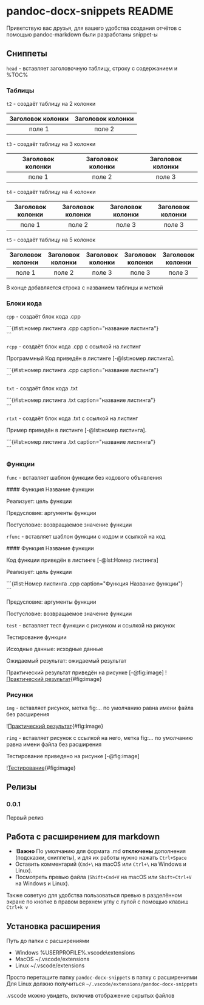 # pandoc-docx-snippets README

Приветствую вас друзья, для вашего удобства создания отчётов с помощью pandoc-markdown были разработаны snippet-ы

## Сниппеты

`head` - вставляет заголовочную таблицу, строку с содержанием и %TOC%

### Таблицы

`t2` - создаёт таблицу на 2 колонки

| Заголовок колонки | Заголовок колонки |
|:-----------------:|:-----------------:|
| поле 1            | поле 2            |

`t3` - создаёт таблицу на 3 колонки

| Заголовок колонки | Заголовок колонки | Заголовок колонки |
|:-----------------:|:-----------------:|:-----------------:|
| поле 1            | поле 2            | поле 3            |

`t4` - создаёт таблицу на 4 колонки

| Заголовок колонки | Заголовок колонки | Заголовок колонки | Заголовок колонки |
|:-----------------:|:-----------------:|:-----------------:|:-----------------:|
| поле 1            | поле 2            | поле 3            | поле 3            |

`t5` - создаёт таблицу на 5 колонок

| Заголовок колонки | Заголовок колонки | Заголовок колонки | Заголовок колонки | Заголовок колонки |
|:-----------------:|:-----------------:|:-----------------:|:-----------------:|:-----------------:|
| поле 1            | поле 2            | поле 3            | поле 3            | поле 3            |

В конце добавляется строка с названием таблицы и меткой

### Блоки кода

`cpp` - создаёт блок кода .cpp

\```{#lst:номер листинга .cpp caption="название листинга"}
\
\```

`rcpp` - создаёт блок кода .cpp с ссылкой на листинг

Программный Код приведён в листинге [-@lst:номер листинга].

\```{#lst:номер листинга .cpp caption="название листинга"}
\
\```

`txt` - создаёт блок кода .txt

\```{#lst:номер листинга .txt caption="название листинга"}
\
\```

`rtxt` - создаёт блок кода .txt с ссылкой на листинг

Пример приведён в листинге [-@lst:номер листинга].

\```{#lst:номер листинга .txt caption="название листинга"}
\
\```


### Функции

`func` - вставляет шаблон функции без кодового объявления

\#### Функция Название функции

Реализует: цель функции

Предусловие:  аргументы функции

Постусловие:  возвращаемое значение функции

`rfunc` - вставляет шаблон функции с кодом и ссылкой на код

\#### Функция Название функции

Код функции приведён в листинге [-@lst:Номер листинга]

Реализует: цель функции

\```{#lst:Номер листинга .cpp caption="Функция Название функции"}
\
\```

Предусловие:  аргументы функции

Постусловие:  возвращаемое значение функции

`test` - вставляет тест функции с рисунком и ссылкой на рисунок

Тестирование функции

Исходные данные: исходные данные

Ожидаемый результат: ожидаемый результат

Практический результат приведён на рисунке [-@fig:image]
\![Практический результат](image.png){#fig:image}

### Рисунки

`img` - вставляет рисунок, метка fig:... по умолчанию равна имени файла без расширения

\![Практический результат](image.png){#fig:image}

`rimg` - вставляет рисунок с ссылкой на него, метка fig:... по умолчанию равна имени файла без расширения

Тестирование приведено на рисунке [-@fig:image]

\![Тестирование](image.png){#fig:image}

## Релизы

### 0.0.1

Первый релиз

## Работа с расширением для markdown

* !**Важно** По умолчанию для формата .md **отключены** дополнения (подсказки, сниппеты), и для их работы нужно нажать `Ctrl+Space`
* Оставить комментарий (`Cmd+\` на macOS или `Ctrl+\` на Windows и Linux).
* Посмотреть превью файла (`Shift+Cmd+V` на macOS или `Shift+Ctrl+V` на Windows и Linux).

Также советую для удобства пользоваться превью в разделённом экране по кнопке в правом верхнем углу с лупой с помощью клавиш `Ctrl+k v`

## Установка расширения

Путь до папки с расширениями

* Windows %USERPROFILE%\.vscode\extensions
* MacOS ~/.vscode/extensions
* Linux ~/.vscode/extensions

Просто перетащите папку `pandoc-docx-snippets` в папку с расширениями
Для Linux должно получиться `~/.vscode/extensions/pandoc-docx-snippets`

.vscode можно увидеть, включив отображение скрытых файлов
